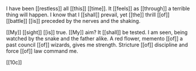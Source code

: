 I have been [[restless]] all [[this]] [[time]]. It [[feels]] as [[through]] a terrible thing will happen. I know that I [[shall]] prevail, yet [[the]] thrill [[of]] [[battle]] [[is]] preceded by the nerves and the shaking.

[[My]] [[sight]] [[is]] true. [[My]] aim? It [[shall]] be tested. I am seen, being watched by the snake and the father alike. A red flower, memento [[of]] a past council [[of]] wizards, gives me strength. Stricture [[of]] discipline and force [[of]] law command me. 

[[10c]] 